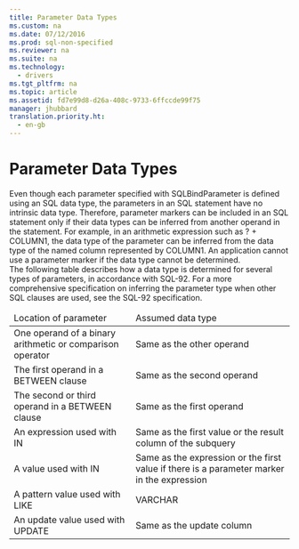 ```yaml
---
title: Parameter Data Types
ms.custom: na
ms.date: 07/12/2016
ms.prod: sql-non-specified
ms.reviewer: na
ms.suite: na
ms.technology: 
  - drivers
ms.tgt_pltfrm: na
ms.topic: article
ms.assetid: fd7e99d8-d26a-408c-9733-6ffccde99f75
manager: jhubbard
translation.priority.ht: 
  - en-gb
---
```

# Parameter Data Types
<?xml version="1.0" encoding="utf-8"?>
<developerReferenceWithoutSyntaxDocument xmlns="http://ddue.schemas.microsoft.com/authoring/2003/5" xmlns:xlink="http://www.w3.org/1999/xlink" xmlns:xsi="http://www.w3.org/2001/XMLSchema-instance" xsi:schemaLocation="http://ddue.schemas.microsoft.com/authoring/2003/5 http://dduestorage.blob.core.windows.net/ddueschema/developer.xsd">
  <introduction>
    <para>Even though each parameter specified with <legacyBold>SQLBindParameter</legacyBold> is defined using an SQL data type, the parameters in an SQL statement have no intrinsic data type. Therefore, parameter markers can be included in an SQL statement only if their data types can be inferred from another operand in the statement. For example, in an arithmetic expression such as ? + COLUMN1, the data type of the parameter can be inferred from the data type of the named column represented by COLUMN1. An application cannot use a parameter marker if the data type cannot be determined.</para>
  </introduction>
  <section>
    <content>
      <para>The following table describes how a data type is determined for several types of parameters, in accordance with SQL-92. For a more comprehensive specification on inferring the parameter type when other SQL clauses are used, see the SQL-92 specification.</para>
      <table xmlns:caps="http://schemas.microsoft.com/build/caps/2013/11">
        <thead>
          <tr>
            <TD>
              <para>Location of parameter</para>
            </TD>
            <TD>
              <para>Assumed data type</para>
            </TD>
          </tr>
        </thead>
        <tbody>
          <tr>
            <TD>
              <para>One operand of a binary arithmetic or comparison operator</para>
            </TD>
            <TD>
              <para>Same as the other operand</para>
            </TD>
          </tr>
          <tr>
            <TD>
              <para>The first operand in a <legacyBold>BETWEEN</legacyBold> clause</para>
            </TD>
            <TD>
              <para>Same as the second operand</para>
            </TD>
          </tr>
          <tr>
            <TD>
              <para>The second or third operand in a <legacyBold>BETWEEN</legacyBold> clause</para>
            </TD>
            <TD>
              <para>Same as the first operand</para>
            </TD>
          </tr>
          <tr>
            <TD>
              <para>An expression used with <legacyBold>IN</legacyBold></para>
            </TD>
            <TD>
              <para>Same as the first value or the result column of the subquery</para>
            </TD>
          </tr>
          <tr>
            <TD>
              <para>A value used with <legacyBold>IN</legacyBold></para>
            </TD>
            <TD>
              <para>Same as the expression or the first value if there is a parameter marker in the expression</para>
            </TD>
          </tr>
          <tr>
            <TD>
              <para>A pattern value used with <legacyBold>LIKE</legacyBold></para>
            </TD>
            <TD>
              <para>VARCHAR</para>
            </TD>
          </tr>
          <tr>
            <TD>
              <para>An update value used with <legacyBold>UPDATE</legacyBold></para>
            </TD>
            <TD>
              <para>Same as the update column</para>
            </TD>
          </tr>
        </tbody>
      </table>
    </content>
  </section>
  <relatedTopics />
</developerReferenceWithoutSyntaxDocument>